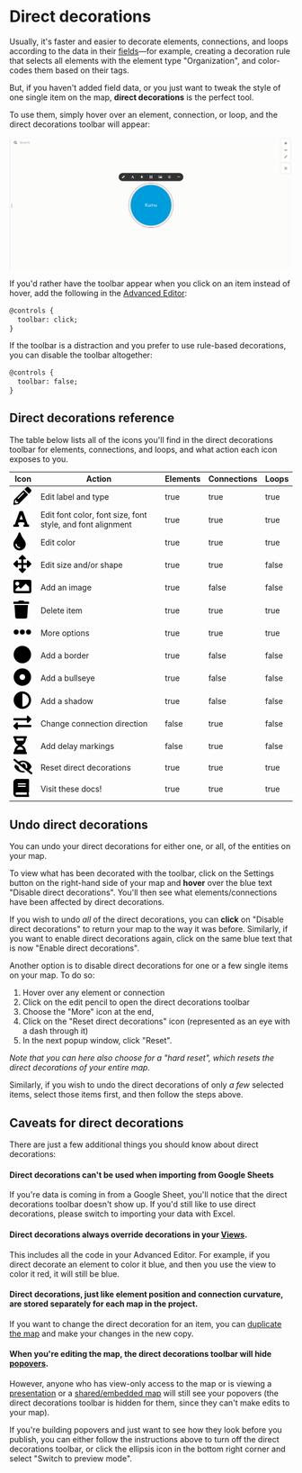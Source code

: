 # Direct decorations

Usually, it's faster and easier to decorate elements, connections, and loops according to the data in their [fields](fields.md)—for example, creating a decoration rule that selects all elements with the element type "Organization", and color-codes them based on their tags.

But, if you haven't added field data, or you just want to tweak the style of one single item on the map, **direct decorations** is the perfect tool.

To use them, simply hover over an element, connection, or loop, and the direct decorations toolbar will appear:

![direct decorations toolbar](../images/direct-decoration-toolbar.png)

If you'd rather have the toolbar appear when you click on an item instead of hover, add the following in the [Advanced Editor](../overview/view-editors.md#advanced-editor):

```
@controls {
  toolbar: click;
}
```

If the toolbar is a distraction and you prefer to use rule-based decorations, you can disable the toolbar altogether:

```
@controls {
  toolbar: false;
}
```

## Direct decorations reference

The table below lists all of the icons you'll find in the direct decorations toolbar for elements, connections, and loops, and what action each icon exposes to you.

<table><thead>
<tr><th>Icon</th><th>Action</th><th data-type="checkbox">Elements</th><th data-type="checkbox">Connections</th><th data-type="checkbox">Loops</th></tr></thead><tbody>
<tr><td><img src="/icons/pencil-alt.svg" /></td><td>Edit label and type</td><td>true</td><td>true</td><td>true</td></tr>
<tr><td><img src="/icons/font.svg" /></td><td>Edit font color, font size, font style, and font alignment</td><td>true</td><td>true</td><td>true</td></tr>
<tr><td><img src="/icons/tint.svg" /></td><td>Edit color</td><td>true</td><td>true</td><td>true</td></tr>
<tr><td><img src="/icons/arrows-alt.svg" /></td><td>Edit size and/or shape</td><td>true</td><td>true</td><td>false</td></tr>
<tr><td><img src="/icons/image.svg" /></td><td>Add an image</td><td>true</td><td>false</td><td>false</td></tr>
<tr><td><img src="/icons/trash.svg" /></td><td>Delete item</td><td>true</td><td>true</td><td>true</td></tr>
<tr><td><img src="/icons/ellipsis-h.svg" /></td><td>More options</td><td>true</td><td>true</td><td>true</td></tr>
<tr><td><img src="/icons/circle.svg" /></td><td>Add a border</td><td>true</td><td>false</td><td>false</td></tr>
<tr><td><img src="/icons/dot-circle.svg" /></td><td>Add a bullseye</td><td>true</td><td>false</td><td>false</td></tr>
<tr><td><img src="/icons/adjust.svg" /></td><td>Add a shadow</td><td>true</td><td>false</td><td>false</td></tr>
<tr><td><img src="/icons/exchange-alt.svg" /></td><td>Change connection direction</td><td>false</td><td>true</td><td>false</td></tr>
<tr><td><img src="/icons/hourglass-half.svg" /></td><td>Add delay markings</td><td>false</td><td>true</td><td>false</td></tr>
<tr><td><img src="/icons/eye-slash.svg" /></td><td>Reset direct decorations</td><td>true</td><td>true</td><td>true</td></tr>
<tr><td><img src="/icons/book.svg" /></td><td>Visit these docs!</td><td>true</td><td>true</td><td>true</td></tr></tbody></table>

## Undo direct decorations

You can undo your direct decorations for either one, or all, of the entities on your map.

To view what has been decorated with the toolbar, click on the Settings button on the right-hand side of your map and **hover** over the blue text "Disable direct decorations". You'll then see what elements/connections have been affected by direct decorations.

If you wish to undo _all_ of the direct decorations, you can **click** on "Disable direct decorations" to return your map to the way it was before. Similarly, if you want to enable direct decorations again, click on the same blue text that is now "Enable direct decorations".

Another option is to disable direct decorations for one or a few single items on your map. To do so:

1. Hover over any element or connection
2. Click on the edit pencil to open the direct decorations toolbar
3. Choose the "More" icon at the end,
4. Click on the "Reset direct decorations" icon (represented as an eye with a dash through it)
5. In the next popup window, click "Reset".

_Note that you can here also choose for a "hard reset", which resets the direct decorations of your entire map._

Similarly, if you wish to undo the direct decorations of only _a few_ selected items, select those items first, and then follow the steps above.

## Caveats for direct decorations

There are just a few additional things you should know about direct decorations:

#### Direct decorations can't be used when importing from Google Sheets

If you're data is coming in from a Google Sheet, you'll notice that the direct decorations toolbar doesn't show up. If you'd still like to use direct decorations, please switch to importing your data with Excel.

#### Direct decorations always override decorations in your [Views](views.md).

This includes all the code in your Advanced Editor. For example, if you direct decorate an element to color it blue, and then you use the view to color it red, it will still be blue.

#### Direct decorations, just like element position and connection curvature, are stored separately for each map in the project.

If you want to change the direct decoration for an item, you can [duplicate the map](../overview/settings.md#map-settings) and make your changes in the new copy.

#### When you're editing the map, the direct decorations toolbar will hide [popovers](popovers.md).

However, anyone who has view-only access to the map or is viewing a [presentation](presentations.md) or a [shared/embedded map](share-and-embed.md) will still see your popovers (the direct decorations toolbar is hidden for them, since they can't make edits to your map).

If you're building popovers and just want to see how they look before you publish, you can either follow the instructions above to turn off the direct decorations toolbar, or click the ellipsis icon in the bottom right corner and select "Switch to preview mode".
